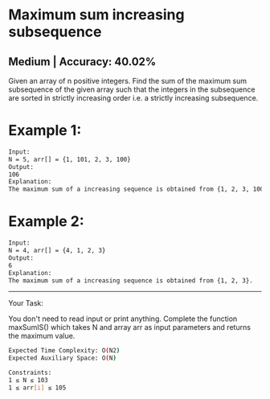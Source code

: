 # Maximum sum increasing subsequence

## Medium   |  Accuracy: 40.02%


<p>Given an array of n positive integers. Find the sum of the maximum sum subsequence of the given array such that the integers in the subsequence are sorted in strictly increasing order i.e. a strictly increasing subsequence.</p>


# Example 1:

```bash
Input: 
N = 5, arr[] = {1, 101, 2, 3, 100} 
Output: 
106
Explanation:
The maximum sum of a increasing sequence is obtained from {1, 2, 3, 100},
```

# Example 2:

```bash
Input: 
N = 4, arr[] = {4, 1, 2, 3}
Output: 
6
Explanation:
The maximum sum of a increasing sequence is obtained from {1, 2, 3}.
```

<hr>

<span>Your Task:</span>  
<p>You don't need to read input or print anything. Complete the function maxSumIS() which takes N and array arr as input parameters and returns the maximum value.</p>


```bash
Expected Time Complexity: O(N2)
Expected Auxiliary Space: O(N)

Constraints:
1 ≤ N ≤ 103
1 ≤ arr[i] ≤ 105
```